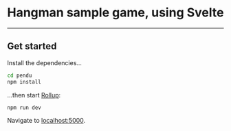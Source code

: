 # Hangman sample game, using Svelte
---

## Get started

Install the dependencies...

```bash
cd pendu
npm install
```

...then start [Rollup](https://rollupjs.org):

```bash
npm run dev
```

Navigate to [localhost:5000](http://localhost:5000).
